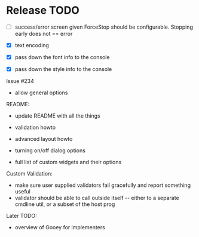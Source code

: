 Release TODO
============


 - [ ] success/error screen given ForceStop should be configurable. Stopping early does not == error

 - [X] text encoding
 - [X] pass down the font info to the console
 - [X] pass down the style info to the console

Issue #234
 - allow general options

README:

 - update README with all the things

  - validation howto
  - advanced layout howto
  - turning on/off dialog options
  - full list of custom widgets and their options

Custom Validation:

- make sure user supplied validators fail gracefully and report something useful
- validator should be able to call outside itself -- either to a separate 
  cmdline util, or a subset of the host prog





Later TODO:
 - overview of Gooey for implementers
